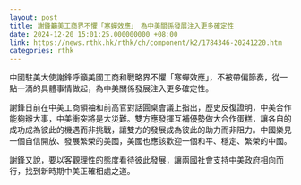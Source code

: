 ```yaml
---
layout: post
title: 謝鋒籲美工商界不懼「寒蟬效應」　為中美關係發展注入更多確定性
date: 2024-12-20 15:01:25.000000000 +08:00
link: https://news.rthk.hk/rthk/ch/component/k2/1784346-20241220.htm
categories: rthk
---
```


中國駐美大使謝鋒呼籲美國工商和戰略界不懼「寒蟬效應」，不被帶偏節奏，從一點一滴的具體事情做起，為中美關係發展注入更多確定性。 

謝鋒日前在中美工商領袖和前高官對話圓桌會議上指出，歷史反復證明，中美合作能夠辦大事，中美衝突將是大災難。雙方應發揮互補優勢做大合作蛋糕，讓各自的成功成為彼此的機遇而非挑戰，讓雙方的發展成為彼此的助力而非阻力。中國樂見一個自信開放、發展繁榮的美國，美國也應該歡迎一個和平、穩定、繁榮的中國。 

謝鋒又說，要以客觀理性的態度看待彼此發展，讓兩國社會支持中美政府相向而行，找到新時期中美正確相處之道。
